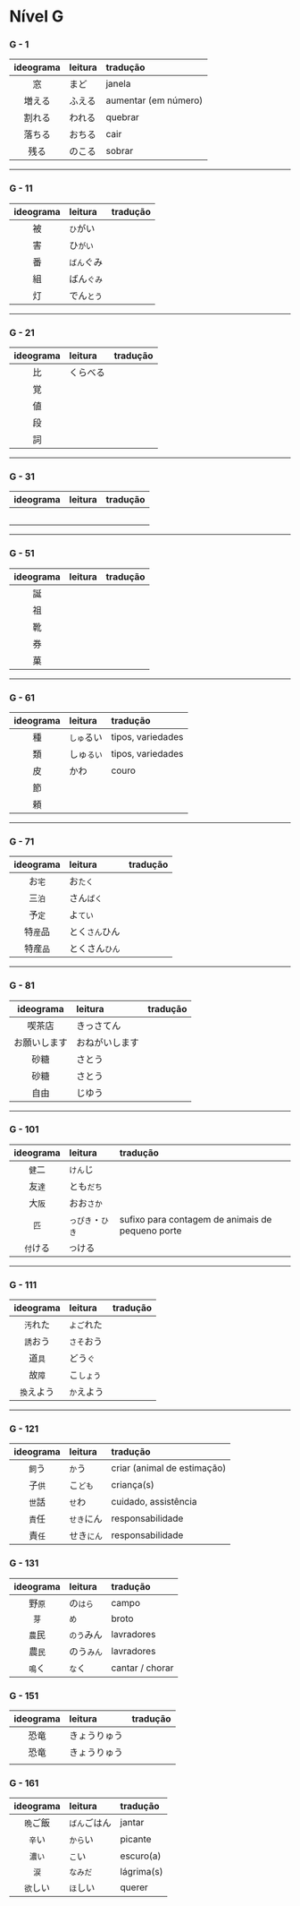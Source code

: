 # Nível G

### G - 1

| ideograma | leitura | tradução |
|:---------:|:--------|:---------|
| 窓 | まど | janela |
| 増える | ふえる | aumentar (em número) |
| 割れる | われる | quebrar |
| 落ちる | おちる | cair |
| 残る | のこる | sobrar |

---

### G - 11

| ideograma | leitura | tradução |
|:---------:|:--------|:---------|
| 被 | ```ひ```がい |  |
| 害 | ひ```がい``` |  |
| 番 | ```ばん```ぐみ |  |
| 組 | ばん```ぐみ``` |  |
| 灯 | でん```とう``` |  |

---

### G - 21

| ideograma | leitura | tradução |
|:---------:|:--------|:---------|
| 比 | くらべる |  |
| 覚 |  |  |
| 値 |  |  |
| 段 |  |  |
| 詞 |  |  |

---

### G - 31

| ideograma | leitura | tradução |
|:---------:|:--------|:---------|
|  |  |  |
|  |  |  |
|  |  |  |
|  |  |  |
|  |  |  |

---

### G - 51

| ideograma | leitura | tradução |
|:---------:|:--------|:---------|
| 誕 |  |  |
| 祖 |  |  |
| 靴 |  |  |
| 券 |  |  |
| 菓 |  |  |

---

### G - 61

| ideograma | leitura | tradução |
|:---------:|:--------|:---------|
| 種 | ```しゅ```るい | tipos, variedades |
| 類 | しゅ```るい``` | tipos, variedades |
| 皮 | かわ | couro |
| 節 |  |  |
| 頼 |  |  |

---

### G - 71
| ideograma | leitura | tradução |
|:---------:|:--------|:---------|
| お```宅``` | お```たく``` |  |
| 三```泊``` | さん```ぱく``` |  |
| 予```定``` | よ```てい``` |  |
| 特```産```品 | とく```さん```ひん |  |
| 特産```品``` | とくさん```ひん``` |  |

---

### G - 81
| ideograma | leitura | tradução |
|:---------:|:--------|:---------|
| 喫茶店 | きっさてん |  |
| お願いします | おねがいします |  |
| 砂糖 | さとう |  |
| 砂糖 | さとう |  |
| 自由 | じゆう |  |

---

### G - 101
| ideograma | leitura | tradução |
|:---------:|:--------|:---------|
| ```健```二 | ```けん```じ |  |
| 友```達``` | とも```だち``` |  |
| 大```阪``` | おお```さか``` |  |
| ```匹``` | ```っぴき```・```ひき``` | sufixo para contagem de animais de pequeno porte |
| ```付```ける | ```つ```ける |  |

---

### G - 111
| ideograma | leitura | tradução |
|:---------:|:--------|:---------|
| ```汚```れた | ```よご```れた |  |
| ```誘```おう | ```さそ```おう |  |
| 道```具``` | どう```ぐ``` |  |
| 故```障``` | こ```しょう``` |  |
| ```換```えよう | ```か```えよう |  |

---

### G - 121
| ideograma | leitura | tradução |
|:---------:|:--------|:---------|
| ```飼```う | ```か```う | criar (animal de estimação) |
| 子```供``` | こ```ども``` | criança(s) |
| ```世```話 | ```せ```わ | cuidado, assistência |
| ```責```任 | ```せき```にん | responsabilidade |
| 責```任``` | せき```にん``` | responsabilidade |


### G - 131
| ideograma | leitura | tradução |
|:---------:|:--------|:---------|
| 野```原``` | の```はら``` | campo |
| ```芽``` | ```め``` | broto |
| ```農```民 | ```のう```みん | lavradores |
| 農```民``` | のう```みん``` | lavradores |
| ```鳴```く | ```な```く | cantar / chorar |


### G - 151
| ideograma | leitura | tradução |
|:---------:|:--------|:---------|
| 恐竜 | きょうりゅう |  |
| 恐竜 | きょうりゅう |  |
|  |  |  |


### G - 161
| ideograma | leitura | tradução |
|:---------:|:--------|:---------|
| ```晩```ご飯 | ```ばん```ごはん | jantar |
| ```辛```い | ```から```い | picante |
| ```濃い``` | ```こ```い | escuro(a) |
| ```涙``` | ```なみだ``` | lágrima(s) |
| ```欲```しい | ```ほ```しい | querer |